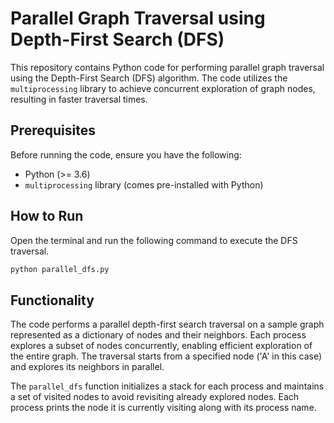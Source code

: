 # Parallel Graph Traversal using Depth-First Search (DFS)

This repository contains Python code for performing parallel graph traversal using the Depth-First Search (DFS) algorithm. The code utilizes the `multiprocessing` library to achieve concurrent exploration of graph nodes, resulting in faster traversal times.

## Prerequisites

Before running the code, ensure you have the following:

- Python (>= 3.6)
- `multiprocessing` library (comes pre-installed with Python)

## How to Run


Open the terminal and run the following command to execute the DFS traversal.

```bash
python parallel_dfs.py
```

## Functionality

The code performs a parallel depth-first search traversal on a sample graph represented as a dictionary of nodes and their neighbors. Each process explores a subset of nodes concurrently, enabling efficient exploration of the entire graph. The traversal starts from a specified node ('A' in this case) and explores its neighbors in parallel.

The `parallel_dfs` function initializes a stack for each process and maintains a set of visited nodes to avoid revisiting already explored nodes. Each process prints the node it is currently visiting along with its process name.

